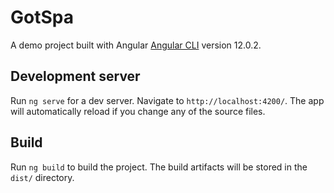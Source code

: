 # GotSpa

A demo project built with Angular [Angular CLI](https://github.com/angular/angular-cli) version 12.0.2. 

## Development server

Run `ng serve` for a dev server. Navigate to `http://localhost:4200/`. The app will automatically reload if you change any of the source files.


## Build

Run `ng build` to build the project. The build artifacts will be stored in the `dist/` directory.